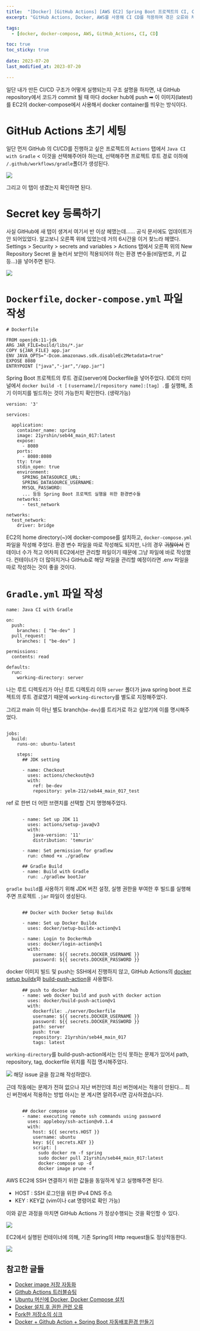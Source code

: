 ```yaml
---
title:  "[Docker] [GitHub Actions] [AWS EC2] Spring Boot 프로젝트의 CI, CD 그런데 이제 Docker를 곁들인..."
excerpt: "GitHub Actions, Docker, AWS를 사용해 CI CD를 적용하며 겪은 오류와 처리 방법을 기술하였습니다."

tags:
  - [docker, docker-compose, AWS, GitHub_Actions, CI, CD]

toc: true
toc_sticky: true
 
date: 2023-07-20
last_modified_at: 2023-07-20

---
```


일단 내가 만든 CI/CD 구조가 어떻게 실행되는지 구조 설명을 하자면, 내 GitHub repository에서 코드가 commit 될 때 마다 docker hub에 push ➡ 이 이미지(latest)를 EC2의 docker-compose에서 사용해서 docker container를 띄우는 방식이다.

# GitHub Actions 초기 세팅

일단 먼저 GitHub 의 CI/CD를 진행하고 싶은 프로젝트의 `Actions` 탭에서 `Java CI with Gradle` < 이것을 선택해주어야 하는데, 
선택해주면 프로젝트 루트 경로 이하에 `/.github/workflows/gradle`폴더가 생성된다.

![](/attatchments/20230720145323.png)

그리고 이 탭이 생겼는지 확인하면 된다.

# Secret key 등록하기

사실 GitHub에 새 탭이 생겨서 여기서 반 이상 헤맸는데...... 공식 문서에도 업데이트가 안 되어있었다. 알고보니 오른쪽 위에 있었는데 거의 6시간을 이거 찾느라 헤맸다. Settings > Security > secrets and variables > Actions 탭에서 오른쪽 위의 New Repository Secret 을 눌러서 보안이 적용되어야 하는 환경 변수들(비밀번호, 키 값 등...)을 넣어주면 된다.

![](/attatchments/2023-07-2003.09.09PM.png)

# `Dockerfile`, `docker-compose.yml` 파일 작성

```
# Dockerfile

FROM openjdk:11-jdk  
ARG JAR_FILE=build/libs/*.jar  
COPY ${JAR_FILE} app.jar  
ENV JAVA_OPTS="-Dcom.amazonaws.sdk.disableEc2Metadata=true"  
EXPOSE 8080    
ENTRYPOINT ["java","-jar","/app.jar"]

```

Spring Boot 프로젝트의 루트 경로(server)에 Dockerfile을 넣어주었다. IDE의 터미널에서 `docker build -t [ㅕusername]/[repository name]:[tag] .`를 실행해, 초기 이미지를 빌드하는 것이 가능한지 확인한다. (생략가능)

```
version: '3'  
  
services:  
  
  application:  
    container_name: spring  
    image: 21yrshin/seb44_main_017:latest  
    expose:  
      - 8080  
    ports:  
      - 8080:8080  
    tty: true  
    stdin_open: true  
    environment:  
      SPRING_DATASOURCE_URL:  
      SPRING_DATASOURCE_USERNAME:  
      MYSQL_PASSWORD:   
      ... 등등 Spring Boot 프로젝트 실행을 위한 환경변수들
    networks:  
      - test_network  
  
networks:  
  test_network:  
    driver: bridge
```

EC2의 home directory(~)에 docker-compose를 설치하고, `docker-compose.yml` 파일을 작성해 주었다.
환경 변수 파일을 따로 작성해도 되지만, 나의 경우 ~~귀찮아서~~ 컨테이너 수가 적고 어차피 EC2에서만 관리할 파일이기 때문에 그냥 파일에 바로 작성했다.
컨테이너가 더 많아지거나 GitHub로 해당 파일을 관리할 예정이라면 .env 파일을 따로 작성하는 것이 좋을 것이다.

# `Gradle.yml` 파일 작성

```
name: Java CI with Gradle  
  
on:  
  push:  
    branches: [ "be-dev" ]  
  pull_request:  
    branches: [ "be-dev" ]  
  
permissions:  
  contents: read  
  
defaults:  
  run:  
    working-directory: server  
```

나는 루트 디렉토리가 아닌 루트 디렉토리 이하 `server` 폴더가 java spring boot 프로젝트의 루트 경로였기 때문에 `working-directory`를 별도로 지정해주었다. 

그리고 main 이 아닌 별도 branch(`be-dev`)를 트리거로 하고 싶었기에 이를 명시해주었다.

```
  
jobs:  
  build:  
    runs-on: ubuntu-latest  
  
    steps:  
      ## JDK setting  
  
      - name: Checkout  
        uses: actions/checkout@v3  
        with:  
          ref: be-dev  
          repository: yelm-212/seb44_main_017_test 
```

ref 로 한번 더 어떤 브랜치를 선택할 건지 명명해주었다.

```
  
      - name: Set up JDK 11  
        uses: actions/setup-java@v3  
        with:  
          java-version: '11'  
          distribution: 'temurin'  
  
      - name: Set permission for gradlew  
        run: chmod +x ./gradlew  
  
      ## Gradle Build  
      - name: Build with Gradle  
        run: ./gradlew bootJar  
```

`gradle build`를 사용하기 위해 JDK 버전 설정, 실행 권한을 부여한 후 빌드를 실행해주면 프로젝트 `.jar` 파일이 생성된다.

```
  
      ## Docker with Docker Setup Buildx  
  
      - name: Set up Docker Buildx  
        uses: docker/setup-buildx-action@v1  
  
      - name: Login to DockerHub  
        uses: docker/login-action@v1  
        with:  
          username: ${{ secrets.DOCKER_USERNAME }}  
          password: ${{ secrets.DOCKER_PASSWORD }}  
```

docker 이미지 빌드 및 push는 SSH에서 진행하지 않고, GitHub Actions의 [docker setup buildx](https://github.com/marketplace/actions/docker-setup-buildx)와 [build-push-action](https://github.com/marketplace/actions/build-and-push-docker-images)을 사용했다.

``` 
      ## push to docker hub  
      - name: web docker build and push with docker action  
        uses: docker/build-push-action@v1  
        with:  
          dockerfile: ./server/Dockerfile  
          username: ${{ secrets.DOCKER_USERNAME }}  
          password: ${{ secrets.DOCKER_PASSWORD }}  
          path: server  
          push: true  
          repository: 21yrshin/seb44_main_017  
          tags: latest  
```

`working-directory`를 build-push-action에서는 인식 못하는 문제가 있어서 path, repository, tag, dockerfile 위치를 직접 명시해주었다.

![](/attatchments/2023-07-20at1.34.39AM.PNG)
해당 issue 글을 참고해 작성하였다.

근데 작동에는 문제가 전혀 없으나 지난 버전인데 최신 버전에서는 적용이 안된다... 최신 버전에서 적용하는 방법 아시는 분 계시면 알려주시면 감사하겠습니다.

```
  
      ## docker compose up  
      - name: executing remote ssh commands using password  
        uses: appleboy/ssh-action@v0.1.4  
        with:  
          host: ${{ secrets.HOST }}  
          username: ubuntu  
          key: ${{ secrets.KEY }}  
          script: |  
            sudo docker rm -f spring  
            sudo docker pull 21yrshin/seb44_main_017:latest  
            docker-compose up -d  
            docker image prune -f
```

AWS EC2에 SSH 연결하기 위한 값들을 동일하게 넣고 실행해주면 된다.

- HOST : SSH 로그인을 위한 IPv4 DNS 주소
- KEY : KEY값 (vim이나 cat 명령어로 확인 가능)

이와 같은 과정을 마치면 GitHub Actions 가 정상수행되는 것을 확인할 수 있다.

![](/attatchments/20230720155433.png)

EC2에서 실행된 컨테이너에 의해, 기존 Spring의 Http request들도 정상작동한다.

![](/attatchments/D9CA9AFB-2AB9-4C42-AE47-B727FFF91BCE_4_5005_c.jpeg)


## 참고한 글들

- [Docker image 저장 자동화 ](https://devocean.sk.com/blog/techBoardDetail.do?ID=163350)
- [Github Actions 트러블슈팅 ](https://white-world.tistory.com/411)
- [Ubuntu 머신에 Docker, Docker Compose 설치](https://iseunghan.tistory.com/408)
- [Docker 설치 후 권한 관련 오류](https://github.com/occidere/TIL/issues/116)
- [Fork한 저장소의 싱크](http://www.notforme.kr/archives/1631)
- [Docker + Github Action + Spring Boot 자동배포환경 만들기](https://velog.io/@rmswjdtn/Spring-Docker-Github-Action-Spring-Boot-자동배포환경-만들기)